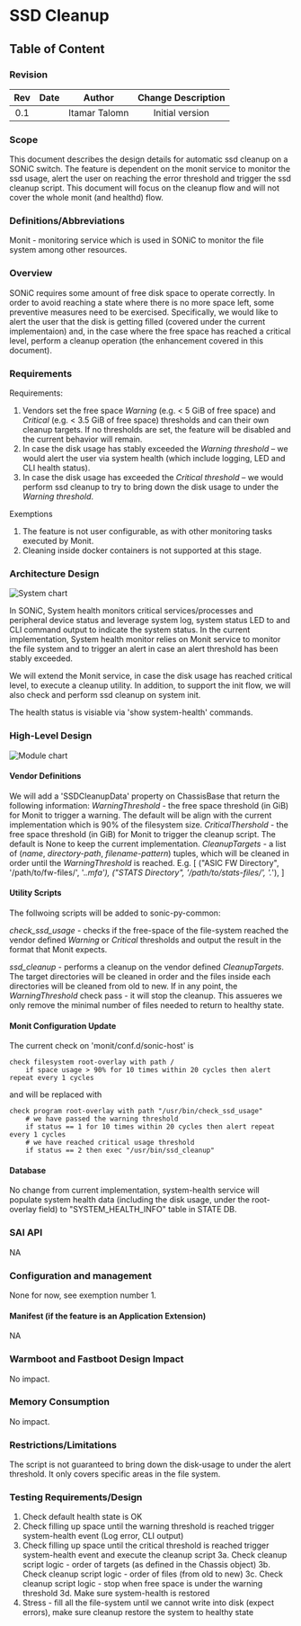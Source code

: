 # SSD Cleanup #

## Table of Content 

### Revision  
| Rev | Date             | Author                  | Change Description                                           |
|:---:|:----------------:|:-----------------------:|:------------------------------------------------------------:|
| 0.1 |                  | Itamar Talomn           | Initial version                                              |

### Scope  

This document describes the design details for automatic ssd cleanup on a SONiC switch. The feature is dependent on the monit service to monitor the ssd usage, alert the user on reaching the error threshold and trigger the ssd cleanup script. This document will focus on the cleanup flow and will not cover the whole monit (and healthd) flow.

### Definitions/Abbreviations 

Monit - monitoring service which is used in SONiC to monitor the file system among other resources.

### Overview 

SONiC requires some amount of free disk space to operate correctly. In order to avoid reaching a state where there is no more space left, some preventive measures need to be exercised. Specifically, we would like to alert the user that the disk is getting filled (covered under the current implementaion) and, in the case where the free space has reached a critical level, perform a cleanup operation (the enhancement covered in this document).

### Requirements

Requirements:

1. Vendors set the free space _Warning_ (e.g. < 5 GiB of free space) and _Critical_ (e.g. < 3.5 GiB of free space) thresholds and can their own cleanup targets. If no thresholds are set, the feature will be disabled and the current behavior will remain.
2. In case the disk usage has stably exceeded the _Warning threshold_ – we would alert the user via system health (which include logging, LED and CLI health status).
3.	In case the disk usage has exceeded the _Critical threshold_ – we would perform ssd cleanup to try to bring down the disk usage to under the _Warning threshold_.

Exemptions
1. The feature is not user configurable, as with other monitoring tasks executed by Monit.
2. Cleaning inside docker containers is not supported at this stage.

### Architecture Design 

![System chart](./ssd_cleanup_arch.png "Figure 1: SSD Cleanup Arch")

In SONiC, System health monitors critical services/processes and peripheral device status and leverage system log, system status LED to and CLI command output to indicate the system status. In the current implementation, System health monitor relies on Monit service to monitor the file system and to trigger an alert in case an alert threshold has been stably exceeded.

We will extend the Monit service, in case the disk usage has reached critical level, to execute a cleanup utility.
In addition, to support the init flow, we will also check and perform ssd cleanup on system init.

The health status is visiable via 'show system-health' commands.


### High-Level Design 

![Module chart](./ssd_cleanup_module.png "Figure 1: SSD Cleanup Module Design")

#### Vendor Definitions

We will add a 'SSDCleanupData' property on ChassisBase that return the following information:
_WarningThreshold_ - the free space threshold (in GiB) for Monit to trigger a warning. The default will be align with the current implementation which is 90% of the filesystem size.
_CriticalThershold_ - the free space threshold (in GiB) for Monit to trigger the cleanup script. The default is None to keep the current implementation.
_CleanupTargets_ - a list of (_name_, _directory-path_, _filename-pattern_) tuples, which will be cleaned in order until the _WarningThreshold_ is reached. E.g.
    [
    ("ASIC FW Directory", '/path/to/fw-files/', '.*\.mfa'),
    ("STATS Directory", '/path/to/stats-files/', '.*'),
    ]


#### Utility Scripts
The follwoing scripts will be added to sonic-py-common:

_check_ssd_usage_ - checks if the free-space of the file-system reached the vendor defined _Warning_ or _Critical_ thresholds and output the result in the format that Monit expects.

_ssd_cleanup_ - performs a cleanup on the vendor defined _CleanupTargets_. The target directories will be cleaned in order and the files inside each directories will be cleaned from old to new. If in any point, the _WarningThreshold_ check pass - it will stop the cleanup. This assueres we only remove the minimal number of files needed to return to healthy state.

#### Monit Configuration Update
The current check on 'monit/conf.d/sonic-host' is

    check filesystem root-overlay with path /
        if space usage > 90% for 10 times within 20 cycles then alert repeat every 1 cycles

and will be replaced with

    check program root-overlay with path "/usr/bin/check_ssd_usage"
        # we have passed the warning threshold
        if status == 1 for 10 times within 20 cycles then alert repeat every 1 cycles
        # we have reached critical usage threshold
        if status == 2 then exec "/usr/bin/ssd_cleanup"


#### Database

No change from current implementation, system-health service will populate system health data (including the disk usage, under the root-overlay field) to "SYSTEM_HEALTH_INFO" table in STATE DB.


### SAI API 
NA

### Configuration and management 
None for now, see exemption number 1.

#### Manifest (if the feature is an Application Extension)
NA
		
### Warmboot and Fastboot Design Impact  
No impact.

### Memory Consumption
No impact.

### Restrictions/Limitations  
The script is not guaranteed to bring down the disk-usage to under the alert threshold. It only covers specific areas in the file system.

### Testing Requirements/Design  
1. Check default health state is OK
2. Check filling up space until the warning threshold is reached trigger system-health event (Log error, CLI output)
3. Check filling up space until the critical threshold is reached trigger system-health event and execute the cleanup script
3a. Check cleanup script logic - order of targets (as defined in the Chassis object)
3b. Check cleanup script logic - order of files (from old to new)
3c. Check cleanup script logic - stop when free space is under the warning threshold
3d. Make sure system-health is restored
4. Stress - fill all the file-system until we cannot write into disk (expect errors), make sure cleanup restore the system to healthy state